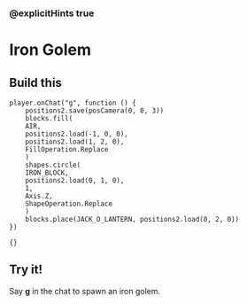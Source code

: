 ### @explicitHints true

# Iron Golem

## Build this

```blocks
player.onChat("g", function () {
    positions2.save(posCamera(0, 0, 3))
    blocks.fill(
    AIR,
    positions2.load(-1, 0, 0),
    positions2.load(1, 2, 0),
    FillOperation.Replace
    )
    shapes.circle(
    IRON_BLOCK,
    positions2.load(0, 1, 0),
    1,
    Axis.Z,
    ShapeOperation.Replace
    )
    blocks.place(JACK_O_LANTERN, positions2.load(0, 2, 0))
})
```

```template
{}
```

## Try it!

Say **g** in the chat to spawn an iron golem.
